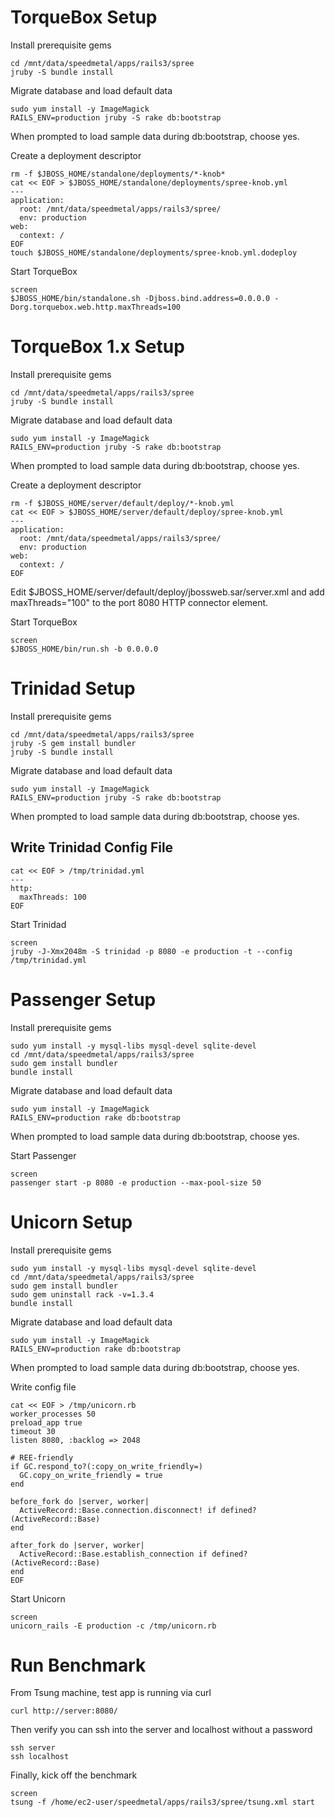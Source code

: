 # TorqueBox Setup

Install prerequisite gems

    cd /mnt/data/speedmetal/apps/rails3/spree
    jruby -S bundle install

Migrate database and load default data

    sudo yum install -y ImageMagick
    RAILS_ENV=production jruby -S rake db:bootstrap

When prompted to load sample data during db:bootstrap, choose yes.

Create a deployment descriptor

    rm -f $JBOSS_HOME/standalone/deployments/*-knob*
    cat << EOF > $JBOSS_HOME/standalone/deployments/spree-knob.yml
    ---
    application:
      root: /mnt/data/speedmetal/apps/rails3/spree/
      env: production
    web:
      context: /
    EOF
    touch $JBOSS_HOME/standalone/deployments/spree-knob.yml.dodeploy

Start TorqueBox

    screen
    $JBOSS_HOME/bin/standalone.sh -Djboss.bind.address=0.0.0.0 -Dorg.torquebox.web.http.maxThreads=100



# TorqueBox 1.x Setup

Install prerequisite gems

    cd /mnt/data/speedmetal/apps/rails3/spree
    jruby -S bundle install

Migrate database and load default data

    sudo yum install -y ImageMagick
    RAILS_ENV=production jruby -S rake db:bootstrap

When prompted to load sample data during db:bootstrap, choose yes.

Create a deployment descriptor

    rm -f $JBOSS_HOME/server/default/deploy/*-knob.yml
    cat << EOF > $JBOSS_HOME/server/default/deploy/spree-knob.yml
    ---
    application:
      root: /mnt/data/speedmetal/apps/rails3/spree/
      env: production
    web:
      context: /
    EOF

Edit $JBOSS_HOME/server/default/deploy/jbossweb.sar/server.xml and add
maxThreads="100" to the port 8080 HTTP connector element.

Start TorqueBox

    screen
    $JBOSS_HOME/bin/run.sh -b 0.0.0.0



# Trinidad Setup

Install prerequisite gems

    cd /mnt/data/speedmetal/apps/rails3/spree
    jruby -S gem install bundler
    jruby -S bundle install

Migrate database and load default data

    sudo yum install -y ImageMagick
    RAILS_ENV=production jruby -S rake db:bootstrap

When prompted to load sample data during db:bootstrap, choose yes.

## Write Trinidad Config File

    cat << EOF > /tmp/trinidad.yml
    ---
    http:
      maxThreads: 100
    EOF

Start Trinidad

    screen
    jruby -J-Xmx2048m -S trinidad -p 8080 -e production -t --config /tmp/trinidad.yml



# Passenger Setup

Install prerequisite gems

    sudo yum install -y mysql-libs mysql-devel sqlite-devel
    cd /mnt/data/speedmetal/apps/rails3/spree
    sudo gem install bundler
    bundle install

Migrate database and load default data

    sudo yum install -y ImageMagick
    RAILS_ENV=production rake db:bootstrap

When prompted to load sample data during db:bootstrap, choose yes.

Start Passenger

    screen
    passenger start -p 8080 -e production --max-pool-size 50



# Unicorn Setup

Install prerequisite gems

    sudo yum install -y mysql-libs mysql-devel sqlite-devel
    cd /mnt/data/speedmetal/apps/rails3/spree
    sudo gem install bundler
    sudo gem uninstall rack -v=1.3.4
    bundle install

Migrate database and load default data

    sudo yum install -y ImageMagick
    RAILS_ENV=production rake db:bootstrap

When prompted to load sample data during db:bootstrap, choose yes.

Write config file

    cat << EOF > /tmp/unicorn.rb
    worker_processes 50
    preload_app true
    timeout 30
    listen 8080, :backlog => 2048

    # REE-friendly
    if GC.respond_to?(:copy_on_write_friendly=)
      GC.copy_on_write_friendly = true
    end

    before_fork do |server, worker|
      ActiveRecord::Base.connection.disconnect! if defined?(ActiveRecord::Base)
    end

    after_fork do |server, worker|
      ActiveRecord::Base.establish_connection if defined?(ActiveRecord::Base)
    end
    EOF

Start Unicorn

    screen
    unicorn_rails -E production -c /tmp/unicorn.rb



# Run Benchmark

From Tsung machine, test app is running via curl

    curl http://server:8080/

Then verify you can ssh into the server and localhost without a
password

    ssh server
    ssh localhost

Finally, kick off the benchmark

    screen
    tsung -f /home/ec2-user/speedmetal/apps/rails3/spree/tsung.xml start
